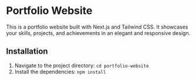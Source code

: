 # Portfolio Website

This is a portfolio website built with Next.js and Tailwind CSS. It showcases your skills, projects, and achievements in an elegant and responsive design.

## Installation

1. Navigate to the project directory: `cd portfolio-website`
2. Install the dependencies: `npm install`

